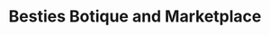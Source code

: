 ---
title: "Besties Botique and Marketplace"
url: /indian-trail/besties-botique-and-marketplace/
shop: clothes
---